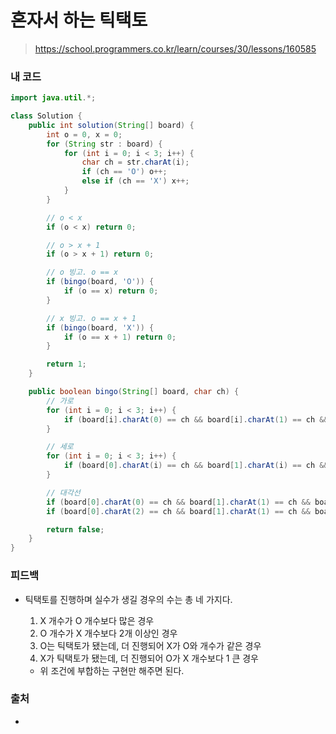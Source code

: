 # 혼자서 하는 틱택토

> https://school.programmers.co.kr/learn/courses/30/lessons/160585

### 내 코드

```java
import java.util.*;

class Solution {
    public int solution(String[] board) {
        int o = 0, x = 0;
        for (String str : board) {
            for (int i = 0; i < 3; i++) {
                char ch = str.charAt(i);
                if (ch == 'O') o++;
                else if (ch == 'X') x++;
            }
        }

        // o < x
        if (o < x) return 0;

        // o > x + 1
        if (o > x + 1) return 0;

        // o 빙고. o == x
        if (bingo(board, 'O')) {
            if (o == x) return 0;
        }

        // x 빙고. o == x + 1
        if (bingo(board, 'X')) {
            if (o == x + 1) return 0;
        }

        return 1;
    }

    public boolean bingo(String[] board, char ch) {
        // 가로
        for (int i = 0; i < 3; i++) {
            if (board[i].charAt(0) == ch && board[i].charAt(1) == ch && board[i].charAt(2) == ch) return true;
        }

        // 세로
        for (int i = 0; i < 3; i++) {
            if (board[0].charAt(i) == ch && board[1].charAt(i) == ch && board[2].charAt(i) == ch) return true;
        }

        // 대각선
        if (board[0].charAt(0) == ch && board[1].charAt(1) == ch && board[2].charAt(2) == ch) return true;
        if (board[0].charAt(2) == ch && board[1].charAt(1) == ch && board[2].charAt(0) == ch) return true;

        return false;
    }
}
```

### 피드백

- 틱택토를 진행하며 실수가 생길 경우의 수는 총 네 가지다.
    1) X 개수가 O 개수보다 많은 경우
    2) O 개수가 X 개수보다 2개 이상인 경우
    3) O는 틱택토가 됐는데, 더 진행되어 X가 O와 개수가 같은 경우
    4) X가 틱택토가 됐는데, 더 진행되어 O가 X 개수보다 1 큰 경우

    - 위 조건에 부합하는 구현만 해주면 된다.

### 출처

- 